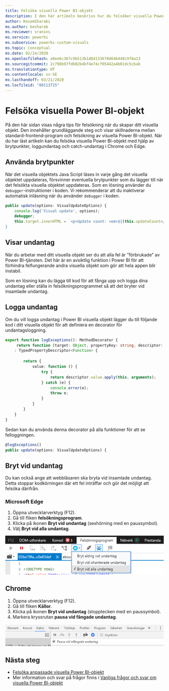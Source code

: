 ```yaml
---
title: Felsöka visuella Power BI-objekt
description: I den här artikeln beskrivs hur du felsöker visuella Power BI-objekt.
author: KesemSharabi
ms.author: kesharab
ms.reviewer: sranins
ms.service: powerbi
ms.subservice: powerbi-custom-visuals
ms.topic: conceptual
ms.date: 02/14/2020
ms.openlocfilehash: a9ee6c367c9b513b1d84133670d646448c9f6a13
ms.sourcegitcommit: 2c798b97fdb02b4bf4e74cf05442a4b01dc5cbab
ms.translationtype: HT
ms.contentlocale: sv-SE
ms.lasthandoff: 03/21/2020
ms.locfileid: "80113725"
---
```

# <a name="how-to-debug-power-bi-visuals"></a>Felsöka visuella Power BI-objekt

På den här sidan visas några tips för felsökning när du skapar ditt visuella objekt. Den innehåller grundläggande steg och visar skillnaderna mellan standard-frontend-program och felsökning av visuella Power BI-objekt.
När du har läst artikeln kan du felsöka visuella Power BI-objekt med hjälp av brytpunkter, loggundantag och catch-undantag i Chrome och Edge.

## <a name="using-breakpoints"></a>Använda brytpunkter

När det visuella objektets Java Script läses in varje gång det visuella objektet uppdateras, försvinner eventuella brytpunkter som du lägger till när det felsökta visuella objektet uppdateras. Som en lösning använder du `debugger`-instruktioner i koden. Vi rekommenderar att du inaktiverar automatisk inläsning när du använder `debugger` i koden.

```typescript
public update(options: VisualUpdateOptions) {
    console.log('Visual update', options);
    debugger;
    this.target.innerHTML = `<p>Update count: <em>${(this.updateCount</em></p>`;
}
```


## <a name="showing-exceptions"></a>Visar undantag

När du arbetar med ditt visuella objekt ser du att alla fel är ”förbrukade” av Power BI-tjänsten. Det här är en avsiktlig funktion i Power BI för att förhindra felfungerande andra visuella objekt som gör att hela appen blir instabil.

Som en lösning kan du lägga till kod för att fånga upp och logga dina undantag eller ställa in felsökningsprogrammet så att det bryter vid insamlade undantag.


## <a name="log-exceptions"></a>Logga undantag

Om du vill logga undantag i Power BI visuella objekt lägger du till följande kod i ditt visuella objekt för att definiera en decorator för undantagsloggning.

```typescript
export function logExceptions(): MethodDecorator {
     return function (target: Object, propertyKey: string, descriptor: TypedPropertyDescriptor<Function>)
    : TypedPropertyDescriptor<Function> {
            
        return {
            value: function () {
                try {
                    return descriptor.value.apply(this, arguments);
                } catch (e) {
                    console.error(e);
                    throw e;
                }
            }
        }
    }
}
```
Sedan kan du använda denna decorator på alla funktioner för att se felloggningen.

```typescript
@logExceptions()
public update(options: VisualUpdateOptions) {
```

## <a name="break-on-exceptions"></a>Bryt vid undantag

Du kan också ange att webbläsaren ska bryta vid insamlade undantag. Detta stoppar kodkörningen där ett fel inträffar och gör det möjligt att felsöka därifrån.

### <a name="edge"></a>Microsoft Edge

1. Öppna utvecklarverktyg (F12).
2. Gå till fliken **felsökningsprogram**.
3. Klicka på ikonen **Bryt vid undantag** (sexhörning med en paussymbol).
4. Välj **Bryt vid alla undantag**.

![Fält för dataroller](media/visuals-how-to-debug/how-to-debug-edge.png)

## <a name="chrome"></a>Chrome

1. Öppna utvecklarverktyg (F12).
2. Gå till fliken **Källor**.
3. Klicka på ikonen **Bryt vid undantag** (stopptecken med en paussymbol).
4. Markera kryssrutan **pausa vid fångade undantag**.

![Fält för dataroller](media/visuals-how-to-debug/how-to-debug-chrome.png)

## <a name="next-steps"></a>Nästa steg
* [Felsöka anpassade visuella Power BI-objekt](power-bi-custom-visuals-troubleshoot.md)
* Mer information och svar på frågor finns i [Vanliga frågor och svar om visuella Power BI-objekt](power-bi-custom-visuals-faq.md#organizational-power-bi-visuals)
